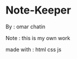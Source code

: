 # Note-Keeper
By :
  omar chatin 

Note :
    this is my own work 


made with : 
    html
    css
    js
